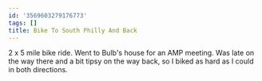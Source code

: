 ```yaml
---
id: '3569603279176773'
tags: []
title: Bike To South Philly And Back
---
```


2 x 5 mile bike ride. Went to Bulb's house for an AMP meeting. Was late on the way there and a bit tipsy on the way back, so I biked as hard as I could in both directions.
